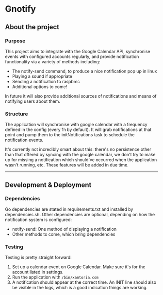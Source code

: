 Gnotify
=======

About the project
-----------------

### Purpose
This project aims to integrate with the Google Calendar API, synchronise events
with configured accounts regularly, and provide notification functionality via
a variety of methods including:

  * The notify-send command, to produce a nice notification pop up in linux
  * Playing a sound if appropriate
  * Sending a notification to raspbmc
  * Additional options to come!

In future it will also provide additional sources of notifications and means of
notifying users about them.

### Structure
The application will synchronise with google calendar with a frequency defined
in the config (every 1h by default). It will grab notifications at that point
and pump them to the initNotifications task to schedule the notification events.

It's currently not incredibly smart about this: there's no persistence other
than that offered by syncing with the google calendar, we don't try to make up
for missing a notification which should've occurred when the application wasn't
running, etc. These features will be added in due time.

---

Development & Deployment
------------------------

### Dependencies
Go dependencies are stated in requirements.txt and installed by dependencies.sh.
Other dependencies are optional, depending on how the notification system is
configured:
  * notify-send: One method of displaying a notification
  * Other methods to come, which bring dependencies

### Testing
Testing is pretty straight forward:
  1. Set up a calendar event on Google Calendar. Make sure it's for the account
     listed in settings.
  2. Run the application with `/bin/xantoria.com`
  3. A notification should appear at the correct time. An INIT line should also
     be visible in the logs, which is a good indication things are working.
